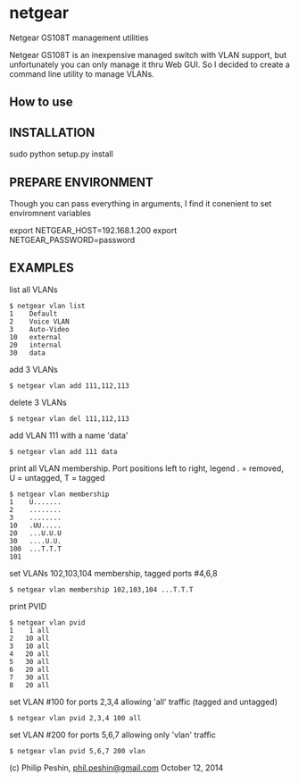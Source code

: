 netgear
=======

Netgear GS108T management utilities

Netgear GS108T is an inexpensive managed switch with VLAN support, but unfortunately you can only manage it thru Web GUI.
So I decided to create a command line utility to manage VLANs. 

How to use
----------

INSTALLATION
------------
sudo python setup.py install


PREPARE ENVIRONMENT
-------------------

Though you can pass everything in arguments, I find it conenient to set enviromnent variables

export NETGEAR_HOST=192.168.1.200
export NETGEAR_PASSWORD=password

EXAMPLES
-------------------

list all VLANs
```
$ netgear vlan list
1    Default
2    Voice VLAN
3    Auto-Video
10   external
20   internal
30   data
```

add 3 VLANs
```
$ netgear vlan add 111,112,113
```

delete 3 VLANs
```
$ netgear vlan del 111,112,113
```

add VLAN 111 with a name 'data'
```
$ netgear vlan add 111 data
```

print all VLAN membership. Port positions left to right, legend . = removed, U = untagged, T = tagged
```
$ netgear vlan membership
1    U.......
2    ........
3    ........
10   .UU.....
20   ...U.U.U
30   ....U.U.
100  ...T.T.T
101 
```

set VLANs 102,103,104 membership, tagged ports #4,6,8
```
$ netgear vlan membership 102,103,104 ...T.T.T
```

print PVID
```
$ netgear vlan pvid
1    1 all
2   10 all
3   10 all
4   20 all
5   30 all
6   20 all
7   30 all
8   20 all
```

set VLAN #100 for ports 2,3,4 allowing 'all' traffic (tagged and untagged)
```
$ netgear vlan pvid 2,3,4 100 all
```

set VLAN #200 for ports 5,6,7 allowing only 'vlan' traffic
```
$ netgear vlan pvid 5,6,7 200 vlan
```


(c) Philip Peshin, phil.peshin@gmail.com
October 12, 2014


